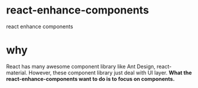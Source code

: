 # react-enhance-components
react enhance components

# why

React has many awesome component library like Ant Design, react-material. However, these component library just deal with UI layer. **What the react-enhance-components want to do is to focus on components.**
